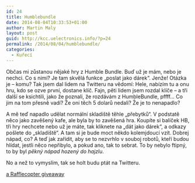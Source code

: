 ```yaml
---
id: 24
title: Humblebundle
date: 2014-08-04T10:33:53+01:00
author: Martin Maly
layout: post
guid: http://kcc.uelectronics.info/?p=24
permalink: /2014/08/04/humblebundle/
categories:
  - Kuřecí
---
```

Občas mi zůstanou nějaké hry z Humble Bundle. Buď už je mám, nebo je nechci. Co s nimi? Je tam skvělá funkce &#8222;poslat jako dárek&#8220;. Jenže! Otázka je &#8211; komu? Tak jsem dal lidem na Twitteru na vědomí: Hele, nabízím tu a onu hru, kdo se ozve první, dostane klíč. Fajn, pěti lidem jsem rozdal klíče &#8211; a tři další se ksichtili, jako že poznali, že rozdávám z HumbleBundle, pffff&#8230; Co jim na tom přesně vadí? Že oni těch 5 dolarů nedali? Že je to nenapadlo?

A mě teď napadlo udělat normální skladiště těhle &#8222;přebytků&#8220;. V podstatě něco jako zavěšený kafe, ale byla by to zavěšená hra. Koupíte si balíček HB, tři hry nechcete nebo už je máte, tak kliknete na &#8222;dát jako dárek&#8220;, a odkazy pošlete do &#8222;skladiště&#8220;. A tam si je bude moct někdo kolemjdoucí vzít. Dobrej nápad, co? A teď jak zařídit, aby se to nezvrhlo v souboj robotů, kteří budou hlídat, jestli něco nepřibylo, a pokud ano, tak to sebrat. To by nebylo ftipný, to by byl _pěkný nápad hozený do hajzlu_.

No a než to vymyslím, tak se holt budu ptát na Twitteru.

<a id="rc-115bc3281" class="rafl" href="http://www.rafflecopter.com/rafl/display/115bc3281/" rel="nofollow">a Rafflecopter giveaway</a>